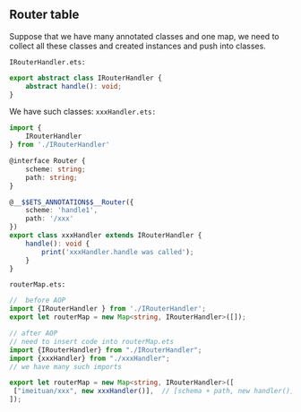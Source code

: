 ## Router table

Suppose that we have many annotated classes and one map, we need to collect all these classes and created instances and push into classes.

`IRouterHandler.ets:`
```ts
export abstract class IRouterHandler {
    abstract handle(): void;
}
```
We have such classes:
`xxxHandler.ets:`
```ts
import {
    IRouterHandler
} from './IRouterHandler'

@interface Router {
    scheme: string;
    path: string;
}

@__$$ETS_ANNOTATION$$__Router({
    scheme: 'handle1',
    path: '/xxx'
})
export class xxxHandler extends IRouterHandler {
    handle(): void {
        print('xxxHandler.handle was called');
    }
}
```

`routerMap.ets:`
```ts
//  before AOP
import {IRouterHandler } from './IRouterHandler';
export let routerMap = new Map<string, IRouterHandler>([]);

// after AOP
// need to insert code into routerMap.ets
import {IRouterHandler} from "./IRouterHandler";
import {xxxHandler} from "./xxxHandler";
// we have many such imports

export let routerMap = new Map<string, IRouterHandler>([
 ["imeituan/xxx", new xxxHandler()],  // [schema + path, new handler()]
]);
```
